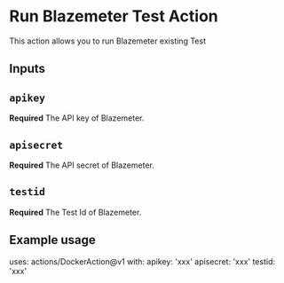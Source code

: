 # Run Blazemeter Test Action

This action allows you to run Blazemeter existing Test

## Inputs

## `apikey`
**Required** The API key of Blazemeter.
## `apisecret`
**Required** The API secret of Blazemeter.
## `testid`
**Required** The Test Id of Blazemeter.



## Example usage

uses: actions/DockerAction@v1
with:
   apikey: 'xxx'
   apisecret: 'xxx'
   testid: 'xxx'